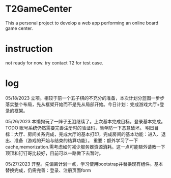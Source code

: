 # T2GameCenter
This a personal project to develop a web app performing an online board game center.

# instruction
not ready for now.
try contact T2 for test case.

# log
05/18/2023 立项。相较于前一个五子棋的不充分的准备，本次计划分蓝图一步步落实整个布局，先从框架开始而不是先从局部开始。今日计划：完成游戏大厅+登录的框架。

05/26/2023 本懒狗玩了一阵子王泪继续了。上次基本完成目标，登录基本完成。TODO 账号系统仍然需要完善注册时的验证码，简单防一下恶意破坏。
明日目标：大厅、房间关系完成，完成大厅的基本打印，完成房间的基本功能：进入、退出、准备（游戏的开始与结束的结算功能）。
重要：额外学习了一下cache,memorization.需考虑如何减少服务器资源消耗。这一点可能额外请教一下顶顶和钉钉哥比较好，目前可以一路做下去暂时。

05/27/2023 开整。先偏离计划一点，学习使用bootstrap并替换现有组件。基本替换完成，仍需完善：登录、注册页面form
